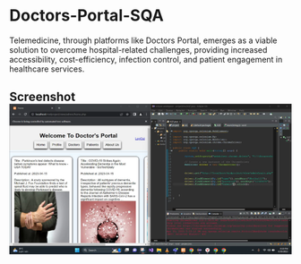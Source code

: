 # Doctors-Portal-SQA
Telemedicine, through platforms like Doctors Portal, emerges as a viable solution to overcome hospital-related challenges, providing increased accessibility, cost-efficiency, infection control, and patient engagement in healthcare services.

## Screenshot ![Doctors-Portal-SQA](https://github.com/mdabusufian/Doctors-Portal-SQA/blob/main/SQA%20Test.png)


